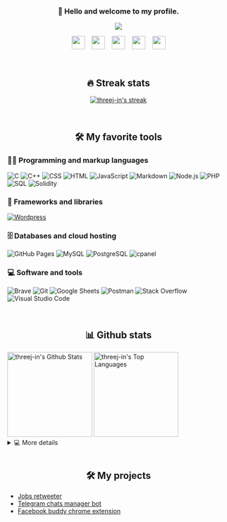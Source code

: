 <h3 align="center">
 👋 Hello and welcome to my profile.
</h3>

<!-- Typing SVG by DenverCoder1 - https://github.com/DenverCoder1/readme-typing-svg -->
<p align="center">
  <a href="https://github.com/DenverCoder1/readme-typing-svg"><img src="https://readme-typing-svg.herokuapp.com/?lines=Myself%20Jitendra!;A%20freelance%20Full-stack%20web%20developer,;with%203%2B%20years%20of%20coding%20experience;Always%20learning%20new%20things.;Connect%20with%20me%20👇&font=Fira%20Code&center=true&width=500&height=45&color=c71585&vCenter=true&size=22&pause=1000"></a>
</p>

<p align='center'>
<a href="https://telegram.me/threej_in"><img src="https://img.icons8.com/color/344/telegram-app--v1.png" height="30"/></a> &nbsp;&nbsp;
<a href="https://twitter.com/palji10dra"><img src="https://img.icons8.com/color/48/000000/twitter.png" height="30"/></a> &nbsp;&nbsp;
<a href="https://discord.com/users/threej#6413"><img src="https://img.icons8.com/color/344/discord-logo.png" height="30"/></a> &nbsp;&nbsp;
<a href="https://www.linkedin.com/in/palji10dra"><img src="https://img.icons8.com/color/48/000000/linkedin.png" height="30"/></a> &nbsp;&nbsp;
<a href="mailto:admin@threej.in"><img src="https://img.icons8.com/color/344/circled-envelope.png" height="30"/></a>
</p>

<br />
<h2 align="center"> 🔥 Streak stats </h2>
<!-- GitHub Readme Streak Stats - https://github.com/DenverCoder1/github-readme-streak-stats -->
<p align="center">
  <a href="https://github.com/DenverCoder1/github-readme-streak-stats">
    <img title="🔥 Get streak stats for your profile at git.io/streak-stats" alt="threej-in's streak" src="https://github-readme-streak-stats.herokuapp.com/?user=threej-in&theme=bear&color=c71585&hide_border=true"/>
  </a>
</p>

<br />
<h2 align="center"> 🛠️ My favorite tools </h2>

### 👨‍💻 Programming and markup languages

<p>
    <img alt="C" src="https://custom-icon-badges.herokuapp.com/badge/C-03599C.svg?logo=c-in-hexagon&logoColor=white">
    <img alt="C++" src="https://custom-icon-badges.herokuapp.com/badge/C++-9C033A.svg?logo=cpp2&logoColor=white">
    <img alt="CSS" src="https://img.shields.io/badge/CSS-1572B6.svg?logo=css3&logoColor=white">
    <img alt="HTML" src="https://img.shields.io/badge/HTML-E34F26.svg?logo=html5&logoColor=white">
    <img alt="JavaScript" src="https://img.shields.io/badge/JavaScript-F7DF1E.svg?logo=javascript&logoColor=black">
    <img alt="Markdown" src="https://img.shields.io/badge/Markdown-000000.svg?logo=markdown&logoColor=white">
    <img alt="Node.js" src="https://img.shields.io/badge/Node.js-43853D.svg?logo=node.js&logoColor=white">
    <img alt="PHP" src="https://img.shields.io/badge/PHP-777BB4.svg?logo=php&logoColor=white">
    <img alt="SQL" src="https://custom-icon-badges.herokuapp.com/badge/SQL-025E8C.svg?logo=database&logoColor=white">
    <img alt="Solidity" src="https://custom-icon-badges.herokuapp.com/badge/Solidity-000.svg?logo=solidity&logoColor=white">
</p>

### 🧰 Frameworks and libraries

<p>
    <a href="#"><img alt="Wordpress" src="https://img.shields.io/badge/Wordpress-21759B?logo=wordpress&logoColor=white"></a>
</p>

### 🗄️ Databases and cloud hosting

<p>
    <img alt="GitHub Pages" src="https://img.shields.io/badge/GitHub%20Pages-327FC7.svg?logo=github&logoColor=white">
    <img alt="MySQL" src="https://img.shields.io/badge/MySQL-00f.svg?logo=mysql&logoColor=white">
    <img alt="PostgreSQL" src ="https://img.shields.io/badge/PostgreSQL-316192.svg?logo=postgresql&logoColor=white">
    <img alt="cpanel" src ="https://img.shields.io/badge/cPanel-f76a1e.svg?logo=cpanel&logoColor=white">
</p>

### 💻 Software and tools

<p>
    <img alt="Brave" src="https://img.shields.io/badge/-Brave-FB542B?logo=brave&logoColor=white">
    <img alt="Git" src="https://img.shields.io/badge/Git-F05033.svg?logo=git&logoColor=white">
    <img alt="Google Sheets" src="https://img.shields.io/badge/Google%20Sheets-34A853.svg?logo=google%20sheets&logoColor=white">
    <img alt="Postman" src="https://img.shields.io/badge/Postman-FF6C37?logo=postman&logoColor=white">
    <img alt="Stack Overflow" src="https://img.shields.io/badge/-Stack%20Overflow-FE7A16?logo=stack-overflow&logoColor=white">
    <img alt="Visual Studio Code" src="https://img.shields.io/badge/Visual%20Studio%20Code-0078d7.svg?logo=visual-studio-code&logoColor=white">
</p>

<br />
<h2 align="center"> 📊 Github stats </h2>
<!-- https://github.com/anuraghazra/github-readme-stats -->
<a href="https://github.com/anuraghazra/github-readme-stats"><img alt="threej-in's Github Stats" src="https://github-readme-stats.vercel.app/api/?username=threej-in&show_icons=true&include_all_commits=true&count_private=true&theme=monokai&hide_border=true&bg_color=1F222E&title_color=F85D7F&icon_color=F8D866" height="192px"/></a>
  <a href="https://github.com/anuraghazra/github-readme-stats"><img alt="threej-in's Top Languages" src="https://github-readme-stats.vercel.app/api/top-langs/?username=threej-in&langs_count=8&layout=compact&theme=react&hide_border=true&bg_color=1F222E&title_color=F85D7F&icon_color=F8D866&hide=Jupyter%20Notebook" height="192px"/></a>
<details> 
  <summary>💻 More details</summary>
  <br/>
    
  <br/>
</details>

<br />
<h2 align="center"> 🛠 My projects </h2>

- [Jobs retweeter](https://twitter.com/jobs3j)
- [Telegram chats manager bot](https://telegram.me/threej_bot)
- [Facebook buddy chrome extension](https://github.com/threej-in/Facebook-buddy)
